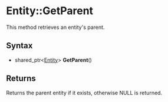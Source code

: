 # Entity::GetParent

This method retrieves an entity's parent.

## Syntax

- shared_ptr<[Entity](Entity.md)\> **GetParent**()

## Returns

Returns the parent entity if it exists, otherwise NULL is returned.
